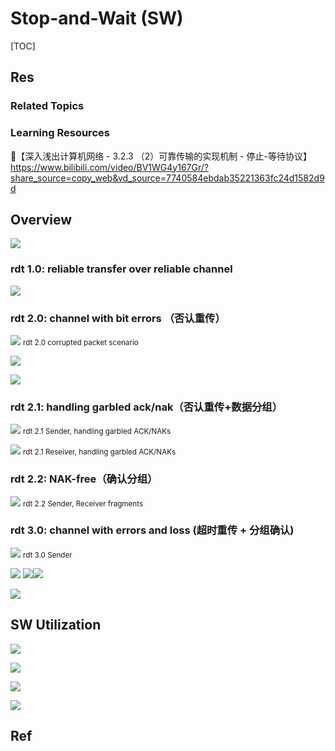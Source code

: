 # Stop-and-Wait (SW)

[TOC]



## Res
### Related Topics


### Learning Resources
🔗【深入浅出计算机网络 - 3.2.3 （2）可靠传输的实现机制 - 停止-等待协议】 https://www.bilibili.com/video/BV1WG4y167Gr/?share_source=copy_web&vd_source=7740584ebdab35221363fc24d1582d9d



## Overview
![](../../../../../../Assets/Pics/Screenshot%202023-06-16%20at%208.47.09%20PM.png)


### rdt 1.0: reliable transfer over reliable channel
![](../../../../../../Assets/Pics/Screenshot%202022-11-20%20at%2010.27.32%20AM.png)


### rdt 2.0: channel with bit errors （否认重传）
![](../../../../../../Assets/Pics/Screenshot%202022-11-20%20at%2010.29.42%20AM.png)
<small>rdt 2.0 corrupted packet scenario</small>

![](../../../../../../Assets/Pics/Screenshot%202023-04-15%20at%209.57.30%20AM.png)

![](../../../../../../Assets/Pics/Screenshot%202023-04-19%20at%2012.36.41%20PM.png)

### rdt 2.1: handling garbled ack/nak（否认重传+数据分组）
![](../../../../../../Assets/Pics/Screenshot%202022-11-20%20at%2010.30.10%20AM.png)
<small>rdt 2.1 Sender, handling garbled ACK/NAKs</small>


![](../../../../../../Assets/Pics/Screenshot%202022-11-20%20at%2010.30.20%20AM.png)
<small>rdt 2.1 Reseiver, handling garbled ACK/NAKs</small>


### rdt 2.2: NAK-free（确认分组）
![](../../../../../../Assets/Pics/Screenshot%202022-11-20%20at%2010.32.54%20AM.png)
<small>rdt 2.2 Sender, Receiver fragments</small>


### rdt 3.0: channel with errors and loss (超时重传 + 分组确认)

![](../../../../../../Assets/Pics/Screenshot%202022-11-20%20at%2010.33.57%20AM.png)
<small>rdt 3.0 Sender</small>


![](../../../../../../Assets/Pics/Screenshot%202023-04-15%20at%209.57.41%20AM.png)
![](../../../../../../Assets/Pics/Screenshot%202023-04-15%20at%209.58.00%20AM.png)![](../../../../../../Assets/Pics/Screenshot%202023-04-15%20at%209.58.21%20AM.png)

![](../../../../../../Assets/Pics/Screenshot%202023-04-15%20at%209.44.37%20AM.png)



## SW Utilization
![](../../../../../../Assets/Pics/Screenshot%202023-04-19%20at%208.56.34%20AM.png)

![](../../../../../../Assets/Pics/Screenshot%202023-04-15%20at%209.59.30%20AM.png)

![](../../../../../../Assets/Pics/Screenshot%202023-06-16%20at%208.50.40%20PM.png)

![](../../../../../../Assets/Pics/Screenshot%202023-06-16%20at%208.52.09%20PM.png)


## Ref

